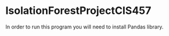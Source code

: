 # IsolationForestProjectCIS457

In order to run this program you will need to install Pandas library.
